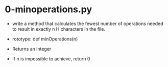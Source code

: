 # 0-minoperations.py

* write a method that calculates the fewest number of operations needed to result in exactly n H characters in the file.

* rototype: def minOperations(n)

* Returns an integer

* If n is impossible to achieve, return 0

